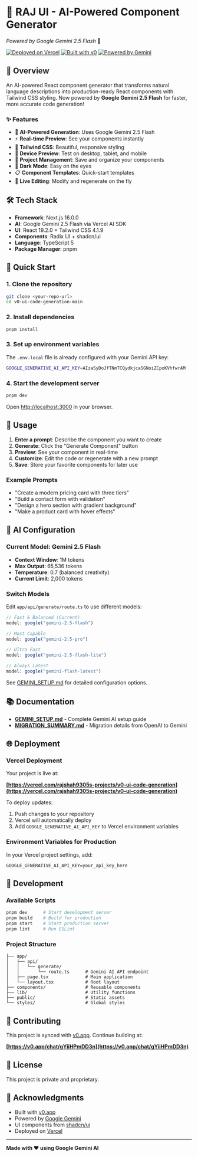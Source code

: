# 🎨 RAJ UI - AI-Powered Component Generator

*Powered by Google Gemini 2.5 Flash* 🤖

[![Deployed on Vercel](https://img.shields.io/badge/Deployed%20on-Vercel-black?style=for-the-badge&logo=vercel)](https://vercel.com/rajshah9305s-projects/v0-ui-code-generation)
[![Built with v0](https://img.shields.io/badge/Built%20with-v0.app-black?style=for-the-badge)](https://v0.app/chat/gYiiHPmDD3n)
[![Powered by Gemini](https://img.shields.io/badge/Powered%20by-Google%20Gemini-4285F4?style=for-the-badge&logo=google)](https://ai.google.dev/)

## 🚀 Overview

An AI-powered React component generator that transforms natural language descriptions into production-ready React components with Tailwind CSS styling. Now powered by **Google Gemini 2.5 Flash** for faster, more accurate code generation!

### ✨ Features

- 🤖 **AI-Powered Generation**: Uses Google Gemini 2.5 Flash
- ⚡ **Real-time Preview**: See your components instantly
- 🎨 **Tailwind CSS**: Beautiful, responsive styling
- 📱 **Device Preview**: Test on desktop, tablet, and mobile
- 💾 **Project Management**: Save and organize your components
- 🌙 **Dark Mode**: Easy on the eyes
- 📋 **Component Templates**: Quick-start templates
- 🔄 **Live Editing**: Modify and regenerate on the fly

## 🛠️ Tech Stack

- **Framework**: Next.js 16.0.0
- **AI**: Google Gemini 2.5 Flash via Vercel AI SDK
- **UI**: React 19.2.0 + Tailwind CSS 4.1.9
- **Components**: Radix UI + shadcn/ui
- **Language**: TypeScript 5
- **Package Manager**: pnpm

## 🚀 Quick Start

### 1. Clone the repository

```bash
git clone <your-repo-url>
cd v0-ui-code-generation-main
```

### 2. Install dependencies

```bash
pnpm install
```

### 3. Set up environment variables

The `.env.local` file is already configured with your Gemini API key:

```bash
GOOGLE_GENERATIVE_AI_API_KEY=AIzaSyDoJfTNmTCQydkjcaSGNoiZCpoKVhfwrAM
```

### 4. Start the development server

```bash
pnpm dev
```

Open [http://localhost:3000](http://localhost:3000) in your browser.

## 🎯 Usage

1. **Enter a prompt**: Describe the component you want to create
2. **Generate**: Click the "Generate Component" button
3. **Preview**: See your component in real-time
4. **Customize**: Edit the code or regenerate with a new prompt
5. **Save**: Store your favorite components for later use

### Example Prompts

- "Create a modern pricing card with three tiers"
- "Build a contact form with validation"
- "Design a hero section with gradient background"
- "Make a product card with hover effects"

## 🤖 AI Configuration

### Current Model: Gemini 2.5 Flash

- **Context Window**: 1M tokens
- **Max Output**: 65,536 tokens
- **Temperature**: 0.7 (balanced creativity)
- **Current Limit**: 2,000 tokens

### Switch Models

Edit `app/api/generate/route.ts` to use different models:

```typescript
// Fast & Balanced (Current)
model: google("gemini-2.5-flash")

// Most Capable
model: google("gemini-2.5-pro")

// Ultra Fast
model: google("gemini-2.5-flash-lite")

// Always Latest
model: google("gemini-flash-latest")
```

See [GEMINI_SETUP.md](./GEMINI_SETUP.md) for detailed configuration options.

## 📚 Documentation

- **[GEMINI_SETUP.md](./GEMINI_SETUP.md)** - Complete Gemini AI setup guide
- **[MIGRATION_SUMMARY.md](./MIGRATION_SUMMARY.md)** - Migration details from OpenAI to Gemini

## 🌐 Deployment

### Vercel Deployment

Your project is live at:

**[https://vercel.com/rajshah9305s-projects/v0-ui-code-generation](https://vercel.com/rajshah9305s-projects/v0-ui-code-generation)**

To deploy updates:

1. Push changes to your repository
2. Vercel will automatically deploy
3. Add `GOOGLE_GENERATIVE_AI_API_KEY` to Vercel environment variables

### Environment Variables for Production

In your Vercel project settings, add:

```
GOOGLE_GENERATIVE_AI_API_KEY=your_api_key_here
```

## 🔧 Development

### Available Scripts

```bash
pnpm dev      # Start development server
pnpm build    # Build for production
pnpm start    # Start production server
pnpm lint     # Run ESLint
```

### Project Structure

```
├── app/
│   ├── api/
│   │   └── generate/
│   │       └── route.ts      # Gemini AI API endpoint
│   ├── page.tsx              # Main application
│   └── layout.tsx            # Root layout
├── components/               # Reusable components
├── lib/                      # Utility functions
├── public/                   # Static assets
└── styles/                   # Global styles
```

## 🤝 Contributing

This project is synced with [v0.app](https://v0.app). Continue building at:

**[https://v0.app/chat/gYiiHPmDD3n](https://v0.app/chat/gYiiHPmDD3n)**

## 📄 License

This project is private and proprietary.

## 🙏 Acknowledgments

- Built with [v0.app](https://v0.app)
- Powered by [Google Gemini](https://ai.google.dev/)
- UI components from [shadcn/ui](https://ui.shadcn.com/)
- Deployed on [Vercel](https://vercel.com)

---

**Made with ❤️ using Google Gemini AI**